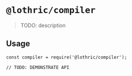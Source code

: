 # `@lothric/compiler`

> TODO: description

## Usage

```
const compiler = require('@lothric/compiler');

// TODO: DEMONSTRATE API
```
